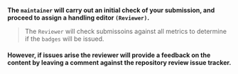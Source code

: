 
**The `maintainer` will carry out an initial check of your submission, and proceed to assign a handling editor `(Reviewer)`.**

> The `Reviewer` will check submissoins against all metrics to determine if the `badges` will be issued. 

#### However, if issues arise the reviewer will provide a feedback on the content by leaving a comment against the repository review issue tracker. 
